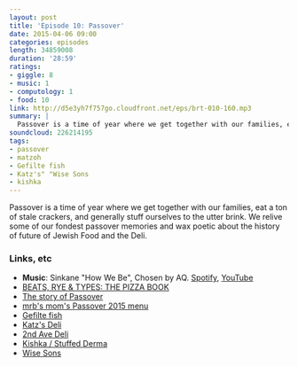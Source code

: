 ```yaml
---
layout: post
title: 'Episode 10: Passover'
date: 2015-04-06 09:00
categories: episodes
length: 34859008
duration: '28:59'
ratings:
- giggle: 8
- music: 1
- computology: 1
- food: 10
link: http://d5e3yh7f757go.cloudfront.net/eps/brt-010-160.mp3
summary: |
  Passover is a time of year where we get together with our families, eat a ton of stale crackers, and generally stuff ourselves to the utter brink. We relive some of our fondest passover memories and wax poetic about the history of future of Jewish Food and the Deli.
soundcloud: 226214195
tags:
- passover
- matzoh
- Gefilte fish
- Katz's" "Wise Sons
- kishka
---
```

Passover is a time of year where we get together with our families, eat a ton of stale crackers, and generally stuff ourselves to the utter brink. We relive some of our fondest passover memories and wax poetic about the history of future of Jewish Food and the Deli.

<!-- more -->

### Links, etc

* <strong>Music</strong>: Sinkane "How We Be", Chosen by AQ. [Spotify](https://open.spotify.com/track/3HTXW7ooYVsv2Czab07JeC), [YouTube](https://www.youtube.com/watch?v=3rleqAGR-zY)
* [BEATS, RYE & TYPES: THE PIZZA BOOK](http://beatsryetypes.com/pizza)
* [The story of Passover](http://en.wikipedia.org/wiki/Passover)
* [mrb's mom's Passover 2015 menu](https://dl.dropboxusercontent.com/u/1401061/pesach_menu.png)
* [Gefilte fish](http://en.wikipedia.org/wiki/Gefilte_fish)
* [Katz's Deli](https://katzsdelicatessen.com/)
* [2nd Ave Deli](http://www.2ndavedeli.com/)
* [Kishka / Stuffed Derma](http://en.wikipedia.org/wiki/Kishka_%28food%29)
* [Wise Sons](http://wisesonsdeli.com/)
